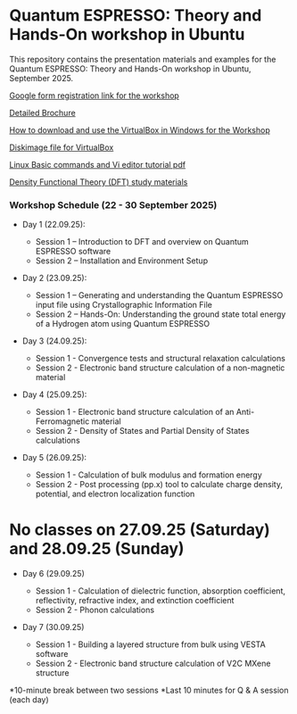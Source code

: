 # Quantum ESPRESSO: Theory and Hands-On workshop in Ubuntu
This repository contains the presentation materials and examples for the Quantum ESPRESSO: Theory and Hands-On workshop in Ubuntu, September 2025.

[Google form registration link for the workshop](https://docs.google.com/forms/d/e/1FAIpQLSc1PQqfTjqUjcoTcwTGaOynNFuzl7nsP3omJHTHCJo9tKQuTw/viewform?usp=header)

[Detailed Brochure](https://drive.google.com/file/d/1wMmwamAx4XjSY7dE9cWb0L-jZLjIl9yL/view?usp=drive_link)

[How to download and use the VirtualBox in Windows for the Workshop]()

[Diskimage file for VirtualBox](https://mega.nz/file/TpA1xCzJ#Br8XpHma2kKEbOckCPpMSEqHJl6e_srIGqxFlCBNbkY)

[Linux Basic commands and Vi editor tutorial pdf](https://drive.google.com/drive/folders/16ahRD4TEEhT6rrWYy3UPvN41A-5eHAY7?usp=sharing)

[Density Functional Theory (DFT) study materials](https://drive.google.com/drive/folders/1JuBLd0loCA0MSco1pVWgzpeckkTBrIB_?usp=drive_link)

### Workshop Schedule (22 - 30 September 2025)
- Day 1 (22.09.25):
  - Session 1 – Introduction to DFT and overview on Quantum ESPRESSO software
  - Session 2 – Installation and Environment Setup

- Day 2 (23.09.25):
  - Session 1 – Generating and understanding the Quantum ESPRESSO input file using Crystallographic Information File
  - Session 2 – Hands-On: Understanding the ground state total energy of a Hydrogen atom using Quantum ESPRESSO

- Day 3 (24.09.25):
  - Session 1 - Convergence tests and structural relaxation calculations
  - Session 2 - Electronic band structure calculation of a non-magnetic material

- Day 4 (25.09.25):
  - Session 1 - Electronic band structure calculation of an Anti-Ferromagnetic material
  - Session 2 - Density of States and Partial Density of States calculations
 
- Day 5 (26.09.25):
  - Session 1 - Calculation of bulk modulus and formation energy
  - Session 2 - Post processing (pp.x) tool to calculate charge density, potential, and electron localization function

# No classes on 27.09.25 (Saturday) and 28.09.25 (Sunday)
 
- Day 6 (29.09.25)
  - Session 1 -  Calculation of dielectric function, absorption coefficient, reflectivity, refractive index, and extinction coefficient
  - Session 2 - Phonon calculations
 
- Day 7 (30.09.25)
  - Session 1 - Building a layered structure from bulk using VESTA software
  - Session 2 - Electronic band structure calculation of V2C MXene structure

*10-minute break between two sessions
*Last 10 minutes for Q & A session (each day)
